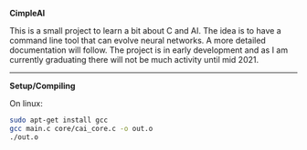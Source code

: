 **CimpleAI**

This is a small project to learn a bit about C and AI. The idea is to have a command line tool that can evolve neural networks. A more detailed documentation will follow. The project is in early development and as I am currently graduating there will not be much activity until mid 2021.

---

**Setup/Compiling**

On linux:
```bash
sudo apt-get install gcc
gcc main.c core/cai_core.c -o out.o
./out.o
```
